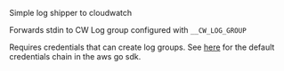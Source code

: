 Simple log shipper to cloudwatch

Forwards stdin to CW Log group configured with `__CW_LOG_GROUP`

Requires credentials that can create log groups. See [here](https://docs.aws.amazon.com/sdk-for-go/v1/developer-guide/configuring-sdk.html)
for the default credentials chain in the aws go sdk.
